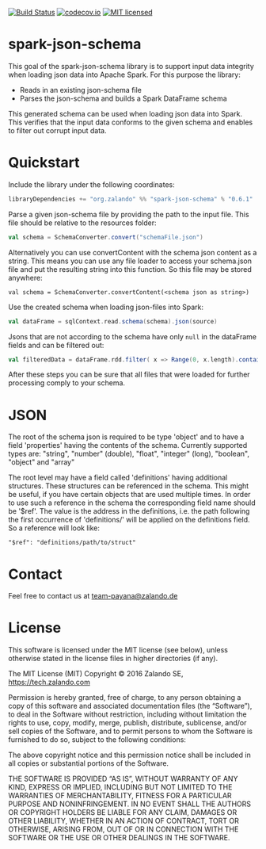 [![Build Status](https://travis-ci.org/zalando-incubator/spark-json-schema.svg?branch=master)](https://travis-ci.org/zalando-incubator/spark-json-schema)
[![codecov.io](http://codecov.io/github/zalando-incubator/spark-json-schema/coverage.svg?branch=master)](http://codecov.io/github/zalando-incubator/spark-json-schema?branch=master)
[![MIT licensed](https://img.shields.io/badge/license-MIT-green.svg)](https://raw.githubusercontent.com/zalando-incubator/spark-json-schema/master/LICENSE)

# spark-json-schema

This goal of the spark-json-schema library is to support input data integrity when loading json data into Apache Spark.
For this purpose the library:
    
- Reads in an existing json-schema file
- Parses the json-schema and builds a Spark DataFrame schema

This generated schema can be used when loading json data into Spark.
This verifies that the input data conforms to the given schema and enables to filter out corrupt input data.
 

# Quickstart

Include the library under the following coordinates:
```scala
libraryDependencies += "org.zalando" %% "spark-json-schema" % "0.6.1"
```
Parse a given json-schema file by providing the path to the input file.
This file should be relative to the resources folder:
```scala
val schema = SchemaConverter.convert("schemaFile.json")
```
Alternatively you can use convertContent with the schema json content as a string.
This means you can use any file loader to access your schema.json file and put the resulting
string into this function. So this file may be stored anywhere:
```
val schema = SchemaConverter.convertContent(<schema json as string>)
```
Use the created schema when loading json-files into Spark:
```scala
val dataFrame = sqlContext.read.schema(schema).json(source)
```
Jsons that are not according to the schema have only `null` in the dataFrame fields and can be filtered out:
```scala
val filteredData = dataFrame.rdd.filter( x => Range(0, x.length).contains(!x.isNullAt(_)))
```
After these steps you can be sure that all files that were loaded for further processing comply to your schema.

# JSON

The root of the schema json is required to be type 'object' and to have a field 'properties'
having the contents of the schema. Currently supported types are:
"string", "number" (double), "float", "integer" (long), "boolean", "object" and "array"

The root level may have a field called 'definitions' having additional structures. These
structures can be referenced in the schema. This might be useful, if you have certain
objects that are used multiple times. In order to use such a reference in the schema 
the corresponding field name should be '$ref'. The value is the address in the
definitions, i.e. the path following the first occurrence of 'definitions/' will be
applied on the definitions field. So a reference will look like:

    "$ref": "definitions/path/to/struct"

# Contact

Feel free to contact us at team-payana@zalando.de

# License

This software is licensed under the MIT license (see below), unless otherwise stated in the license files in higher directories (if any).

The MIT License (MIT) Copyright © 2016 Zalando SE, https://tech.zalando.com

Permission is hereby granted, free of charge, to any person obtaining a copy of this software and associated documentation files (the “Software”), to deal in the Software without restriction, including without limitation the rights to use, copy, modify, merge, publish, distribute, sublicense, and/or sell copies of the Software, and to permit persons to whom the Software is furnished to do so, subject to the following conditions:

The above copyright notice and this permission notice shall be included in all copies or substantial portions of the Software.

THE SOFTWARE IS PROVIDED “AS IS”, WITHOUT WARRANTY OF ANY KIND, EXPRESS OR IMPLIED, INCLUDING BUT NOT LIMITED TO THE WARRANTIES OF MERCHANTABILITY, FITNESS FOR A PARTICULAR PURPOSE AND NONINFRINGEMENT. IN NO EVENT SHALL THE AUTHORS OR COPYRIGHT HOLDERS BE LIABLE FOR ANY CLAIM, DAMAGES OR OTHER LIABILITY, WHETHER IN AN ACTION OF CONTRACT, TORT OR OTHERWISE, ARISING FROM, OUT OF OR IN CONNECTION WITH THE SOFTWARE OR THE USE OR OTHER DEALINGS IN THE SOFTWARE.
